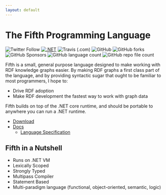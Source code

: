 ```yaml
---
layout: default
---
```


# The Fifth Programming Language

![Twitter Follow](https://img.shields.io/twitter/follow/aabs?style=social)
[![.NET](https://github.com/aabs/fifthlang/actions/workflows/dotnet.yml/badge.svg)](https://github.com/aabs/fifthlang/actions/workflows/dotnet.yml)
![Travis (.com)](https://img.shields.io/travis/com/aabs/fifthlang)
![GitHub](https://img.shields.io/github/license/aabs/fifthlang)
![GitHub forks](https://img.shields.io/github/forks/aabs/fifthlang?style=social)
![GitHub Sponsors](https://img.shields.io/github/sponsors/aabs?style=social)
![GitHub language count](https://img.shields.io/github/languages/count/aabs/fifthlang)
![GitHub repo file count](https://img.shields.io/github/directory-file-count/aabs/fifthlang)

Fifth is a small, general purpose language designed to make working with RDF knowledge graphs easier.  By making RDF graphs a first class part of the language, and by providing syntactic sugar that ought to be familiar to most programmers, I hope to:

- Drive RDF adoption
- Make RDF development the fastest way to work with graph data

Fifth builds on top of the .NET core runtime, and should be portable to anywhere you can run a .NET runtime.

- [Download](#)
- [Docs](#)
  - [Language Specification](#)

## Fifth in a Nutshell

- Runs on .NET VM
- Lexically Scoped
- Strongly Typed
- Multipass Compiler
- Statement Based
- Multi-paradigm language (functional, object-oriented, semantic, logic)
